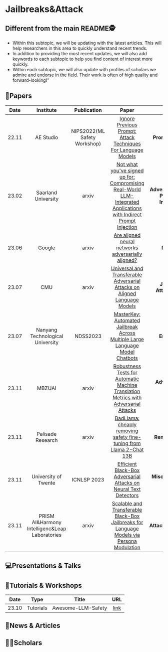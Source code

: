 # Jailbreaks&Attack

## Different from the main README🕵️

- Within this subtopic, we will be updating with the latest articles. This will help researchers in this area to quickly understand recent trends.
- In addition to providing the most recent updates, we will also add keywords to each subtopic to help you find content of interest more quickly.
- Within each subtopic, we will also update with profiles of scholars we admire and endorse in the field. Their work is often of high quality and forward-looking!"

## 📑Papers

| Date  |                   Institute                    |         Publication          |                                                                         Paper                                                                         |                                        Keywords                                         |
|:-----:|:----------------------------------------------:|:----------------------------:|:-----------------------------------------------------------------------------------------------------------------------------------------------------:|:---------------------------------------------------------------------------------------:|
| 22.11 |                   AE Studio                    | NIPS2022(ML Safety Workshop) |                           [Ignore Previous Prompt: Attack Techniques For Language Models](https://arxiv.org/abs/2211.09527)                           |                           **Prompt Injection**&**Misaligned**                           |
| 23.02 |              Saarland University               |            arxiv             | [Not what you've signed up for: Compromising Real-World LLM-Integrated Applications with Indirect Prompt Injection](https://arxiv.org/abs/2302.12173) | **Adversarial Prompting**&**Indirect Prompt Injection**&**LLM-Integrated Applications** |
| 23.06 |                     Google                     |            arxiv             |                                [Are aligned neural networks adversarially aligned?](https://arxiv.org/abs/2306.15447)                                 |                              **Multimodal**&**Jailbreak**                               |
| 23.07 |                      CMU                       |            arxiv             |                     [Universal and Transferable Adversarial Attacks on Aligned Language Models](https://arxiv.org/abs/2307.15043)                     |              **Jailbreak**&**Transferable Attack**&**Adversarial Attack**               |
| 23.07 |        Nanyang Technological University        |           NDSS2023           |                   [MasterKey: Automated Jailbreak Across Multiple Large Language Model Chatbots](https://arxiv.org/abs/2307.08715)                    |             **Jailbreak**&**Reverse-Engineering**&**Automatic Generation**              |
| 23.11 |                     MBZUAI                     |            arxiv             |                [Robustness Tests for Automatic Machine Translation Metrics with Adversarial Attacks](https://arxiv.org/abs/2311.00508)                |        **Adversarially-synthesized Texts**&**Word-level Attacks**&**Evaluation**        |
| 23.11 |               Palisade Research                |            arxiv             |                        [BadLlama: cheaply removing safety fine-tuning from Llama 2-Chat 13B](https://arxiv.org/abs/2311.00117)                        |                              **Remove Safety Fine-tuning**                              |
| 23.11 |              University of Twente              |         ICNLSP 2023          |                         [Efficient Black-Box Adversarial Attacks on Neural Text Detectors](https://arxiv.org/abs/2311.01873)                          |                      **Misclassification**&**Adversarial attacks**                      |
| 23.11 | PRISM AI&Harmony Intelligenc&Leap Laboratories |            arxiv             |            [Scalable and Transferable Black-Box Jailbreaks for Language Models via Persona Modulation](https://arxiv.org/abs/2311.03348 )             |     **Persona-modulation Attacks**&**Jailbreaks**&**Automated Prompt**                  |


## 💻Presentations & Talks


## 📖Tutorials & Workshops

| Date  |   Type    |       Title        |                         URL                          |
|:-----:|:---------:|:------------------:|:----------------------------------------------------:|
| 23.10 | Tutorials | Awesome-LLM-Safety | [link](https://github.com/ydyjya/Awesome-LLM-Safety) |

## 📰News & Articles

## 🧑‍🏫Scholars